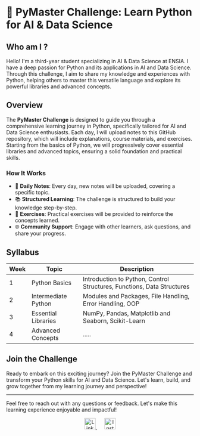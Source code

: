 # 🐍 PyMaster Challenge: Learn Python for AI & Data Science

## Who am I ?

Hello! I'm a third-year student specializing in AI & Data Science at ENSIA. I have a deep passion for Python and its applications in AI and Data Science. Through this challenge, I aim to share my knowledge and experiences with Python, helping others to master this versatile language and explore its powerful libraries and advanced concepts.

## Overview

The **PyMaster Challenge** is designed to guide you through a comprehensive learning journey in Python, specifically tailored for AI and Data Science enthusiasts. Each day, I will upload notes to this GitHub repository, which will include explanations, course materials, and exercises. Starting from the basics of Python, we will progressively cover essential libraries and advanced topics, ensuring a solid foundation and practical skills.

### How It Works
- 📅 **Daily Notes**: Every day, new notes will be uploaded, covering a specific topic.
- 📚 **Structured Learning**: The challenge is structured to build your knowledge step-by-step.
- 📝 **Exercises**: Practical exercises will be provided to reinforce the concepts learned.
- 🌐 **Community Support**: Engage with other learners, ask questions, and share your progress.

## Syllabus

| Week  | Topic                     | Description                                                  |
|-------|---------------------------|--------------------------------------------------------------|
| 1     | Python Basics             | Introduction to Python, Control Structures, Functions, Data Structures |
| 2     | Intermediate Python       | Modules and Packages, File Handling, Error Handling, OOP     |
| 3     | Essential Libraries       | NumPy, Pandas, Matplotlib and Seaborn, Scikit-Learn          |
| 4     | Advanced Concepts         | .....|


## Join the Challenge

Ready to embark on this exciting journey? Join the PyMaster Challenge and transform your Python skills for AI and Data Science. Let's learn, build, and grow together from my learning journey and perspective!

---

Feel free to reach out with any questions or feedback. Let's make this learning experience enjoyable and impactful!


<div align="center">
    <a href="http://linkedin.com/in/sarah-djoubani-b983a630a" target="_blank" style="margin-right: 10px;">
        <img src="https://img.icons8.com/ios-filled/50/0077B5/linkedin.png" alt="LinkedIn" style="width: 30px; height: 30px;">
    </a>
    <a href="https://www.instagram.com/sarrah.codes?igsh=MXBwM3Q5ZWVyenNtaA%3D%3D&utm_source=qr" target="_blank" style="margin-left: 10px;">
        <img src="https://img.icons8.com/ios-filled/50/E4405F/instagram-new.png" alt="Instagram" style="width: 30px; height: 30px;">
    </a>
</div>
